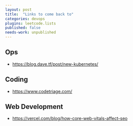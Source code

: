 ```yaml
---
layout: post
title:  "Links to come back to"
categories: devops
plugins: leetcode.lists
published: false
needs-work: unpublished
---
```


## Ops
- https://blog.dave.tf/post/new-kubernetes/

## Coding
- https://www.codetriage.com/

## Web Development
- https://vercel.com/blog/how-core-web-vitals-affect-seo
